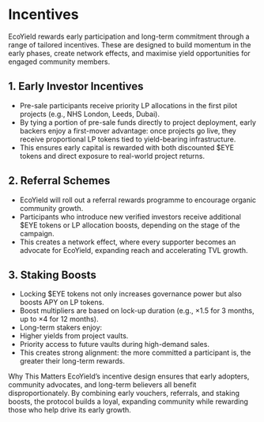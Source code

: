 # Incentives

EcoYield rewards early participation and long-term commitment through a range of tailored incentives. These are designed to build momentum in the early phases, create network effects, and maximise yield opportunities for engaged community members.

## 1. Early Investor Incentives

* Pre-sale participants receive priority LP allocations in the first pilot projects (e.g., NHS London, Leeds, Dubai).
* By tying a portion of pre-sale funds directly to project deployment, early backers enjoy a first-mover advantage: once projects go live, they receive proportional LP tokens tied to yield-bearing infrastructure.
* This ensures early capital is rewarded with both discounted $EYE tokens and direct exposure to real-world project returns.

## 2. Referral Schemes

* EcoYield will roll out a referral rewards programme to encourage organic community growth.
* Participants who introduce new verified investors receive additional $EYE tokens or LP allocation boosts, depending on the stage of the campaign.
* This creates a network effect, where every supporter becomes an advocate for EcoYield, expanding reach and accelerating TVL growth.

## 3. Staking Boosts

* Locking $EYE tokens not only increases governance power but also boosts APY on LP tokens.
* Boost multipliers are based on lock-up duration (e.g., ×1.5 for 3 months, up to ×4 for 12 months).
* Long-term stakers enjoy:
* Higher yields from project vaults.
* Priority access to future vaults during high-demand sales.
* This creates strong alignment: the more committed a participant is, the greater their long-term rewards.

Why This Matters EcoYield’s incentive design ensures that early adopters, community advocates, and long-term believers all benefit disproportionately. By combining early vouchers, referrals, and staking boosts, the protocol builds a loyal, expanding community while rewarding those who help drive its early growth.
